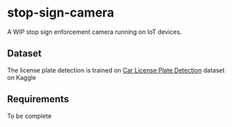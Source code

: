 # stop-sign-camera

A WIP stop sign enforcement camera running on IoT devices.

## Dataset

The license plate detection is trained on [Car License Plate Detection](https://www.kaggle.com/datasets/andrewmvd/car-plate-detection) dataset on Kaggle

## Requirements

To be complete
